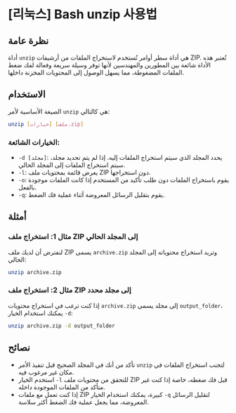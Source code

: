 # [리눅스] Bash unzip 사용법

## نظرة عامة
أداة `unzip` هي أداة سطر أوامر تُستخدم لاستخراج الملفات من أرشيفات ZIP. تُعتبر هذه الأداة شائعة بين المطورين والمهندسين لأنها توفر وسيلة سريعة وفعالة لفك ضغط الملفات المضغوطة، مما يسهل الوصول إلى المحتويات المخزنة داخلها.

## الاستخدام
الصيغة الأساسية لأمر `unzip` هي كالتالي:

```bash
unzip [خيارات] [ملف.zip]
```

### الخيارات الشائعة:
- `-d [مجلد]`: يحدد المجلد الذي سيتم استخراج الملفات إليه. إذا لم يتم تحديد مجلد، سيتم استخراج الملفات إلى المجلد الحالي.
- `-l`: يعرض قائمة بمحتويات ملف ZIP دون استخراجها.
- `-o`: يقوم باستخراج الملفات دون طلب تأكيد من المستخدم إذا كانت الملفات موجودة بالفعل.
- `-q`: يقوم بتقليل الرسائل المعروضة أثناء عملية فك الضغط.

## أمثلة
### مثال 1: استخراج ملف ZIP إلى المجلد الحالي
لنفترض أن لديك ملف ZIP يسمى `archive.zip` وتريد استخراج محتوياته إلى المجلد الحالي:

```bash
unzip archive.zip
```

### مثال 2: استخراج ملف ZIP إلى مجلد محدد
إذا كنت ترغب في استخراج محتويات `archive.zip` إلى مجلد يسمى `output_folder`، يمكنك استخدام الخيار `-d`:

```bash
unzip archive.zip -d output_folder
```

## نصائح
- تأكد من أنك في المجلد الصحيح قبل تنفيذ الأمر `unzip` لتجنب استخراج الملفات في مكان غير مرغوب فيه.
- استخدم الخيار `-l` للتحقق من محتويات ملف ZIP قبل فك ضغطه، خاصة إذا كنت غير متأكد من الملفات الموجودة داخله.
- إذا كنت تعمل مع ملفات ZIP كبيرة، يمكنك استخدام الخيار `-q` لتقليل الرسائل المعروضة، مما يجعل عملية فك الضغط أكثر سلاسة.